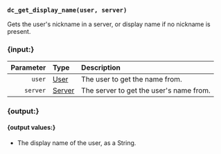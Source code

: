 ### `dc_get_display_name(user, server)`

Gets the user's nickname in a server, or display name if no nickname is present.


### {input:}

| Parameter | Type                        | Description                             |
|----------:|:----------------------------|:----------------------------------------|
|    `user` | [User](/values/user.md)     | The user to get the name from.          |
|  `server` | [Server](/values/server.md) | The server to get the user's name from. |


### {output:}

#### {output values:}

* The display name of the user, as a String.